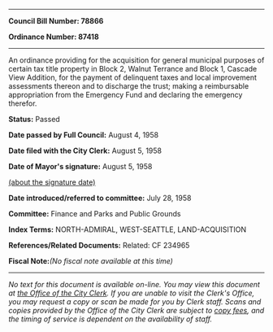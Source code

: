 

********

**Council Bill Number: 78866**
   
**Ordinance Number: 87418**
********

 An ordinance providing for the acquisition for general municipal purposes of certain tax title property in Block 2, Walnut Terrance and Block 1, Cascade View Addition, for the payment of delinquent taxes and local improvement assessments thereon and to discharge the trust; making a reimbursable appropriation from the Emergency Fund and declaring the emergency therefor.

**Status:** Passed
   
**Date passed by Full Council:** August 4, 1958
   
**Date filed with the City Clerk:** August 5, 1958
   
**Date of Mayor's signature:** August 5, 1958
   
[(about the signature date)](/~public/approvaldate.htm)
   
   
   
**Date introduced/referred to committee:** July 28, 1958
   
**Committee:** Finance and Parks and Public Grounds
   
   
**Index Terms:** NORTH-ADMIRAL, WEST-SEATTLE, LAND-ACQUISITION

**References/Related Documents:** Related: CF 234965

**Fiscal Note:**_(No fiscal note available at this time)_
********

_No text for this document is available on-line. You may view this document at [the Office of the City Clerk](http://www.seattle.gov/leg/clerk/contactUs.htm). If you are unable to visit the Clerk's Office, you may request a copy or scan be made for you by Clerk staff. Scans and copies provided by the Office of the City Clerk are subject to [copy fees](http://clerk.seattle.gov/~public/clerkfees.htm), and the timing of service is dependent on the availability of staff._

